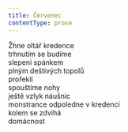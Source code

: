 ```yaml
---
title: Červenec
contentType: prose
---
```


Žhne oltář kredence  
trhnutím se budíme  
slepeni spánkem  
plným deštivých topolů  
prořeklí  
spouštíme nohy  
ještě vzlyk náušnic  
monstrance odpoledne v kredenci  
kolem se zdvihá  
domácnost
